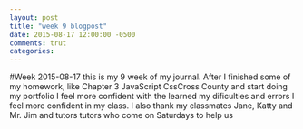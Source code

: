 ```yaml
---
layout: post
title: "week 9 blogpost"
date: 2015-08-17 12:00:00 -0500
comments: trut 
categories:
---
```

#Week 
2015-08-17 this is my 9 week of my journal. After I finished some of my homework, like Chapter 3 JavaScript CssCross County and start doing my portfolio I feel more confident with the learned my dificulties and errors  I feel more confident in my class. I  also thank my classmates Jane, Katty and Mr. Jim and tutors tutors  who come on Saturdays to help us